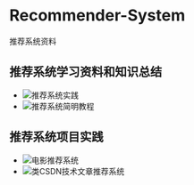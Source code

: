 # Recommender-System
推荐系统资料

## 推荐系统学习资料和知识总结

  - ![推荐系统实践](./推荐系统学习总结/推荐系统实践)
  - ![推荐系统简明教程](./推荐系统学习总结/推荐系统简明教程)
  
## 推荐系统项目实践

  - ![电影推荐系统](./推荐系统项目实践/电影推荐系统)
  - ![类CSDN技术文章推荐系统](./推荐系统项目实践/类CSDN技术文章推荐系统)
